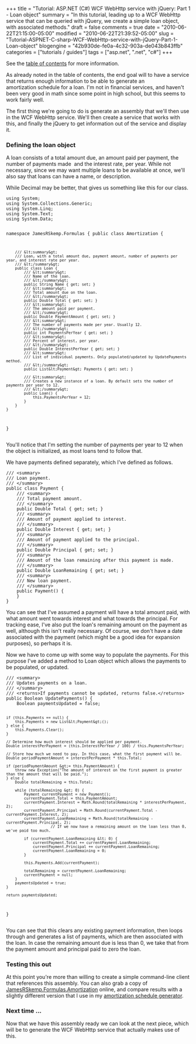 +++
title = "Tutorial: ASP.NET (C#) WCF WebHttp service with jQuery: Part 1 - Loan object"
summary = "In this tutorial, leading up to a WCF WebHttp service that can be queried with jQuery, we create a simple loan object, with associated methods."
draft = false
comments = true
date = "2010-06-22T21:15:00-05:00"
modified = "2010-06-22T21:39:52-05:00"
slug = "Tutorial-ASPNET-C-sharp-WCF-WebHttp-service-with-jQuery-Part-1-Loan-object"
blogengine = "42b930de-fe0a-4c32-903a-de043b843ffb"
categories = ["tutorials / guides"]
tags = ["asp.net", ".net", "c#"]
+++

<div class="note">
<p>See the <a href="http://strivinglife.com/words/post/Tutorial-ASPNET-C-sharp-WCF-WebHttp-service-with-jQuery-Table-of-Contents.aspx">table of contents</a> for more information.</p>
</div>
<p>As already noted in the table of contents, the end goal will to have a service that returns enough information to be able to generate an amortization&nbsp;schedule for a loan. I'm not in financial services, and haven't been very good in math since some point in high school, but this seems to work fairly well.</p>
<p>The first thing we're going to do is generate an assembly that we'll then use in the WCF WebHttp service. We'll then create a service that works with this, and finally the jQuery to get information out of the service and display it.</p>
<h3>Defining the loan object</h3>
<p>A loan consists of a total amount due, an amount paid per payment, the number of payments made&nbsp; and the interest rate, per year. While not necessary, since we may want multiple loans to be available at once, we'll also say that loans can have a name, or description.</p>
<p>While Decimal may be better, that gives us something like this for our class.</p>
<pre class="code"><code class="csharp">using System;
using System.Collections.Generic;
using System.Linq;
using System.Text;
using System.Data;

namespace JamesRSkemp.Formulas {
	public class Amortization {

		/// &lt;summary&gt;
		/// Loan, with a total amount due, payment amount, number of payments per year, and interest rate per year.
		/// &lt;/summary&gt;
		public class Loan {
			/// &lt;summary&gt;
			/// Name of the loan.
			/// &lt;/summary&gt;
			public String Name { get; set; }
			/// &lt;summary&gt;
			/// Total amount due on the loan.
			/// &lt;/summary&gt;
			public Double Total { get; set; }
			/// &lt;summary&gt;
			/// The amount paid per payment.
			/// &lt;/summary&gt;
			public Double PaymentAmount { get; set; }
			/// &lt;summary&gt;
			/// The number of payments made per year. Usually 12.
			/// &lt;/summary&gt;
			public int PaymentsPerYear { get; set; }
			/// &lt;summary&gt;
			/// Percent of interest, per year.
			/// &lt;/summary&gt;
			public Double InterestPerYear { get; set; }
			/// &lt;summary&gt;
			/// List of individual payments. Only populated/updated by UpdatePayments method.
			/// &lt;/summary&gt;
			public List&lt;Payment&gt; Payments { get; set; }

			/// &lt;summary&gt;
			/// Creates a new instance of a loan. By default sets the number of payments per year to 12.
			/// &lt;/summary&gt;
			public Loan() {
				this.PaymentsPerYear = 12;
			}
		}
	}
}</code></pre>
<p>You'll notice that I'm setting the number of payments per year to 12 when the object is initialized, as most loans tend to follow that.</p>
<p>We have payments defined separately, which I've defined as follows.</p>
<pre class="code"><code class="csharp">/// &lt;summary&gt;
/// Loan payment.
/// &lt;/summary&gt;
public class Payment {
	/// &lt;summary&gt;
	/// Total payment amount.
	/// &lt;/summary&gt;
	public Double Total { get; set; }
	/// &lt;summary&gt;
	/// Amount of payment applied to interest.
	/// &lt;/summary&gt;
	public Double Interest { get; set; }
	/// &lt;summary&gt;
	/// Amount of payment applied to the principal.
	/// &lt;/summary&gt;
	public Double Principal { get; set; }
	/// &lt;summary&gt;
	/// Amount of the loan remaining after this payment is made.
	/// &lt;/summary&gt;
	public Double LoanRemaining { get; set; }
	/// &lt;summary&gt;
	/// New loan payment.
	/// &lt;/summary&gt;
	public Payment() {
	}
}</code></pre>
<p>You can see that I've assumed a payment will have a total amount paid, with what amount went towards interest and what towards the principal. For tracking ease, I've also put the loan's remaining amount on the payment as well, although this isn't really necessary. Of course, we don't have a date associated with the payment (which might be a good idea for expansion purposes), so perhaps it is.</p>
<p>Now we have to come up with some way to populate the payments. For this purpose I've added a method to Loan object which allows the payments to be populated, or updated.</p>
<pre class="code"><code class="csharp">/// &lt;summary&gt;
/// Updates payments on a loan.
/// &lt;/summary&gt;
/// &lt;returns&gt;If payments cannot be updated, returns false.&lt;/returns&gt;
public Boolean UpdatePayments() {
	Boolean paymentsUpdated = false;

	if (this.Payments == null) {
		this.Payments = new List&lt;Payment&gt;();
	} else {
		this.Payments.Clear();
	}

	// Determine how much interest should be applied per payment.
	Double interestPerPayment = (this.InterestPerYear / 100) / this.PaymentsPerYear;

	// Store how much we need to pay. In this case, what the first payment will be.
	Double periodPaymentAmount = interestPerPayment * this.Total;

	if (periodPaymentAmount &gt;= this.PaymentAmount) {
		throw new Exception("The amount of interest on the first payment is greater than the amount that will be paid.");
	} else {
		Double totalRemaining = this.Total;

		while (totalRemaining &gt; 0) {
			Payment currentPayment = new Payment();
			currentPayment.Total = this.PaymentAmount;
			currentPayment.Interest = Math.Round(totalRemaining * interestPerPayment, 2);
			currentPayment.Principal = Math.Round(currentPayment.Total - currentPayment.Interest, 2);
			currentPayment.LoanRemaining = Math.Round(totalRemaining - currentPayment.Principal, 2);
						// If we now have a remaining amount on the loan less than 0, we've paid too much.

			if (currentPayment.LoanRemaining &lt; 0) {
				currentPayment.Total += currentPayment.LoanRemaining;
				currentPayment.Principal += currentPayment.LoanRemaining;
				currentPayment.LoanRemaining = 0;
			}

			this.Payments.Add(currentPayment);

			totalRemaining = currentPayment.LoanRemaining;
			currentPayment = null;
		}
		paymentsUpdated = true;
	}

	return paymentsUpdated;
}</code></pre>
<p>You can see that this clears any existing payment information, then loops through and generates a list of payments, which are then associated with the loan. In case the remaining amount due is less than 0, we take that from the payment amount and principal paid to zero the loan.</p>
<h3>Testing this out</h3>
<p>At this point you're more than willing to create a simple command-line client that references this assembly. You can also grab a copy of <a rel="external download" href="http://media.jamesrskemp.com/articles/JamesRSkemp.Formulas.Amortization.cs.txt">JamesRSkemp.Formulas.Amortization</a> online, and compare results with a slightly different version that I use in my <a rel="external" href="http://jamesrskemp.com/testing/asp.net/Amortization.aspx">amortization schedule generator</a>.</p>
<h3>Next time ...</h3>
<p>Now that we have this assembly ready we can look at the next piece, which will be to generate the WCF WebHttp service that actually makes use of this.</p>
